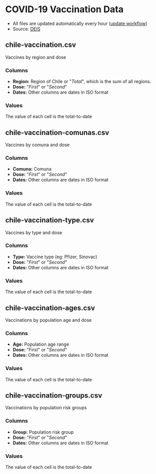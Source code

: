 
# COVID-19 Vaccination Data

- All files are updated automatically every hour ([update workflow](https://github.com/juancri/covid19-vaccination/actions?query=workflow%3Aupdate))
- Source: [DEIS](https://deis.minsal.cl/)

## chile-vaccination.csv

Vaccines by region and dose

### Columns

- **Region:** Region of Chile or "*Total*", which is the sum of all regions.
- **Dose:** "*First*" or "*Second*"
- **Dates:** Other columns are dates in ISO format

### Values

The value of each cell is the total-to-date

## chile-vaccination-comunas.csv

Vaccines by comuna and dose

### Columns

- **Comuna:** Comuna
- **Dose:** "*First*" or "*Second*"
- **Dates:** Other columns are dates in ISO format

### Values

The value of each cell is the total-to-date

## chile-vaccination-type.csv

Vaccines by type and dose

### Columns

- **Type:** Vaccine type (eg: Pfizer, Sinovac)
- **Dose:** "*First*" or "*Second*"
- **Dates:** Other columns are dates in ISO format

### Values

The value of each cell is the total-to-date

## chile-vaccination-ages.csv

Vaccinations by population age and dose

### Columns

- **Age:** Population age range
- **Dose:** "*First*" or "*Second*"
- **Dates:** Other columns are dates in ISO format

### Values

The value of each cell is the total-to-date

## chile-vaccination-groups.csv

Vaccinations by population risk groups

### Columns

- **Group:** Population risk group
- **Dose:** "*First*" or "*Second*"
- **Dates:** Other columns are dates in ISO format

### Values

The value of each cell is the total-to-date
